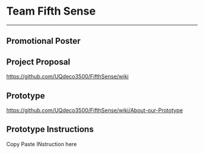 # Team Fifth Sense
***
## Promotional Poster

## Project Proposal
https://github.com/UQdeco3500/FifthSense/wiki

## Prototype
https://github.com/UQdeco3500/FifthSense/wiki/About-our-Prototype

## Prototype Instructions
Copy Paste INstruction here
